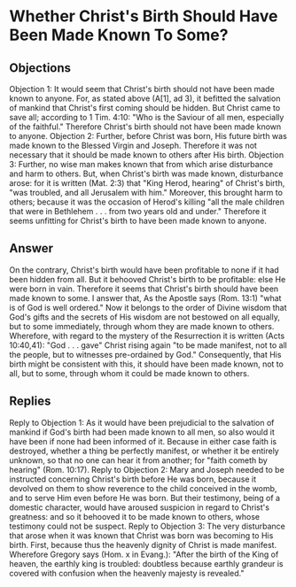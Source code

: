 # Whether Christ's Birth Should Have Been Made Known To Some?
## Objections
Objection 1: It would seem that Christ's birth should not have been made known to anyone. For, as stated above (A[1], ad 3), it befitted the salvation of mankind that Christ's first coming should be hidden. But Christ came to save all; according to 1 Tim. 4:10: "Who is the Saviour of all men, especially of the faithful." Therefore Christ's birth should not have been made known to anyone.
Objection 2: Further, before Christ was born, His future birth was made known to the Blessed Virgin and Joseph. Therefore it was not necessary that it should be made known to others after His birth.
Objection 3: Further, no wise man makes known that from which arise disturbance and harm to others. But, when Christ's birth was made known, disturbance arose: for it is written (Mat. 2:3) that "King Herod, hearing" of Christ's birth, "was troubled, and all Jerusalem with him." Moreover, this brought harm to others; because it was the occasion of Herod's killing "all the male children that were in Bethlehem . . . from two years old and under." Therefore it seems unfitting for Christ's birth to have been made known to anyone.
## Answer
On the contrary, Christ's birth would have been profitable to none if it had been hidden from all. But it behooved Christ's birth to be profitable: else He were born in vain. Therefore it seems that Christ's birth should have been made known to some.
I answer that, As the Apostle says (Rom. 13:1) "what is of God is well ordered." Now it belongs to the order of Divine wisdom that God's gifts and the secrets of His wisdom are not bestowed on all equally, but to some immediately, through whom they are made known to others. Wherefore, with regard to the mystery of the Resurrection it is written (Acts 10:40,41): "God . . . gave" Christ rising again "to be made manifest, not to all the people, but to witnesses pre-ordained by God." Consequently, that His birth might be consistent with this, it should have been made known, not to all, but to some, through whom it could be made known to others.
## Replies
Reply to Objection 1: As it would have been prejudicial to the salvation of mankind if God's birth had been made known to all men, so also would it have been if none had been informed of it. Because in either case faith is destroyed, whether a thing be perfectly manifest, or whether it be entirely unknown, so that no one can hear it from another; for "faith cometh by hearing" (Rom. 10:17).
Reply to Objection 2: Mary and Joseph needed to be instructed concerning Christ's birth before He was born, because it devolved on them to show reverence to the child conceived in the womb, and to serve Him even before He was born. But their testimony, being of a domestic character, would have aroused suspicion in regard to Christ's greatness: and so it behooved it to be made known to others, whose testimony could not be suspect.
Reply to Objection 3: The very disturbance that arose when it was known that Christ was born was becoming to His birth. First, because thus the heavenly dignity of Christ is made manifest. Wherefore Gregory says (Hom. x in Evang.): "After the birth of the King of heaven, the earthly king is troubled: doubtless because earthly grandeur is covered with confusion when the heavenly majesty is revealed."